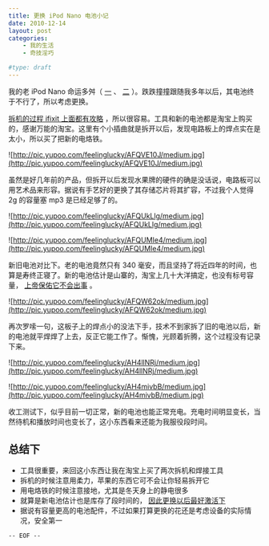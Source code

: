 ```yaml
---
title: 更换 iPod Nano 电池小记
date: 2010-12-14
layout: post
categories:
    - 我的生活
    - 奇技淫巧

#type: draft
---
```


我的老 iPod Nano 命运多舛（ [一]({{site.urls}}/posts/919/) 、 [二]({{site.urls}}/posts/1956/) ）。跌跌撞撞跟随我多年以后，其电池终于不行了，所以考虑更换。

 [拆机的过程 ifixit 上面都有攻略](http://www.ifixit.com/Guide/Repair/Installing-iPod-Nano-1st-Generation-Battery-Logic-Board/431/1) ，所以很容易。工具和新的电池都是淘宝上购买的，感谢万能的淘宝。这里有个小插曲就是拆开以后，发现电路板上的焊点实在是太小，所以买了把新的电烙铁。

![http://pic.yupoo.com/feelinglucky/AFQVE10J/medium.jpg](http://pic.yupoo.com/feelinglucky/AFQVE10J/medium.jpg)

虽然是好几年前的产品，但拆开以后发现水果牌的硬件的确是没话说，电路板可以用艺术品来形容。据说有手艺好的更换了其存储芯片将其扩容，不过我个人觉得 2g 的容量塞 mp3 是已经足够了的。

![http://pic.yupoo.com/feelinglucky/AFQUkLlg/medium.jpg](http://pic.yupoo.com/feelinglucky/AFQUkLlg/medium.jpg)

![http://pic.yupoo.com/feelinglucky/AFQUMIe4/medium.jpg](http://pic.yupoo.com/feelinglucky/AFQUMIe4/medium.jpg)

新旧电池对比下。老的电池竟然只有 340 毫安，而且坚持了将近四年的时间，也算是寿终正寝了。新的电池估计是山寨的，淘宝上几十大洋搞定，也没有标号容量， [上帝保佑它不会出事](http://tech.qq.com/a/20100908/000056.htm) 。

![http://pic.yupoo.com/feelinglucky/AFQW62ok/medium.jpg](http://pic.yupoo.com/feelinglucky/AFQW62ok/medium.jpg)

再次罗嗦一句，这板子上的焊点小的没法下手，技术不到家拆了旧的电池以后，新的电池就平焊焊了上去，反正它能工作了。惭愧，光顾着折腾，这个过程没有记录下来。

![http://pic.yupoo.com/feelinglucky/AH4llNRj/medium.jpg](http://pic.yupoo.com/feelinglucky/AH4llNRj/medium.jpg)

![http://pic.yupoo.com/feelinglucky/AH4mivbB/medium.jpg](http://pic.yupoo.com/feelinglucky/AH4mivbB/medium.jpg)

收工测试下，似乎目前一切正常，新的电池也能正常充电。充电时间明显变长，当然待机和播放时间也变长了，这小东西看来还能为我服役段时间。


## 总结下

* 工具很重要，来回这小东西让我在淘宝上买了两次拆机和焊接工具
* 拆机的时候注意用柔力，苹果的东西它可不会让你轻易拆开它
* 用电烙铁的时候注意接地，尤其是冬天身上的静电很多
* 就算是新电池估计也是库存了段时间的， [因此更换以后最好激活下](http://ks.cn.yahoo.com/question/1307060700763.html) 
* 据说有容量更高的电池配件，不过如果打算更换的花还是考虑设备的实际情况，安全第一


`-- EOF --`
